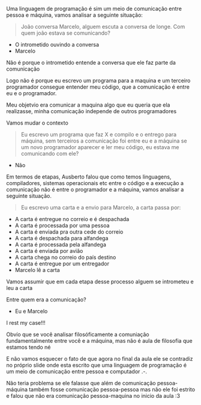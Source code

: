 Uma linguagem de programação é sim um meio de comunicação entre pessoa e máquina, vamos analisar a seguinte situação:

> João conversa Marcelo, alguem escuta a conversa de longe. Com quem joão estava se comunicando?

- O intrometido ouvindo a conversa
- Marcelo

Não é porque o intrometido entende a conversa que ele faz parte da comunicação

Logo não é porque eu escrevo um programa para a maquina e um terceiro programador consegue entender meu código, que a 
comunicação é entre eu e o programador.

Meu objetvio era comunicar a maquina algo que eu queria que ela realizasse, minha comunicação independe de outros programadores

Vamos mudar o contexto

> Eu escrevo um programa que faz X e compilo e o entrego para máquina, sem terceiros a comunicação foi entre
eu e a máquina se um novo programador aparecer e ler meu código, eu estava me comunicando com ele?

- Não

Em termos de etapas, Ausberto falou que como temos linguagens, compiladores, sistemas operacionais etc entre o código e a execução
a comunicação não é entre o programador e a máquina, vamos analisar a seguinte situação.

> Eu escrevo uma carta e a envio para Marcelo, a carta passa por:

- A carta é entregue no correio e é despachada
- A carta é processada por uma pessoa
- A carta é enviada pra outra cede do correio
- A carta é despachada para alfandega
- A carta é processada pela alfandega
- A carta é enviada por avião
- A carta chega no correio do país destino
- A carta é entregue por um entregador
- Marcelo lê a carta

Vamos assumir que em cada etapa desse processo alguem se intrometeu e leu a carta

Entre quem era a comunicação?

- Eu e Marcelo

I rest my case!!!

Obvío que se você analisar filosóficamente a comuniação fundamentalmente entre você e a máquina, mas não é aula de filosofia que estamos tendo né

E não vamos esquecer o fato de que agora no final da aula ele se contradiz no próprio slide onde esta escrito que uma linguagem de programação
é um meio de comunicação entre pessoa e computador .-.

Não teria problema se ele falasse que além de comunicação pessoa-máquina também fosse comunicação pessoa-pessoa
mas não ele foi estrito e falou que não era comunicação pessoa-maquina no inicio da aula :3

